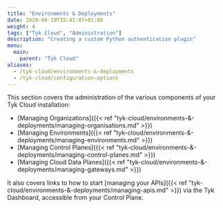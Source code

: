 ```yaml
---
title: "Environments & Deployments"
date: 2020-08-19T15:41:07+01:00
weight: 4
tags: ["Tyk Cloud", "Administration"]
description: "Creating a custom Python authentication plugin"
menu:
  main:
    parent: "Tyk Cloud"
aliases:
  - /tyk-cloud/environments-&-deployments
  - /tyk-cloud/configuration-options
---
```


This section covers the administration of the various components of your Tyk Cloud installation:

- [Managing Organizations]({{< ref "tyk-cloud/environments-&-deployments/managing-organisations.md" >}})
- [Managing Environments]({{< ref "tyk-cloud/environments-&-deployments/managing-environments.md" >}})
- [Managing Control Planes]({{< ref "tyk-cloud/environments-&-deployments/managing-control-planes.md" >}})
- [Managing Cloud Data Planes]({{< ref "tyk-cloud/environments-&-deployments/managing-gateways.md" >}})

It also covers links to how to start [managing your APIs]({{< ref "tyk-cloud/environments-&-deployments/managing-apis.md" >}}) via the Tyk Dashboard, accessible from your Control Plane.
